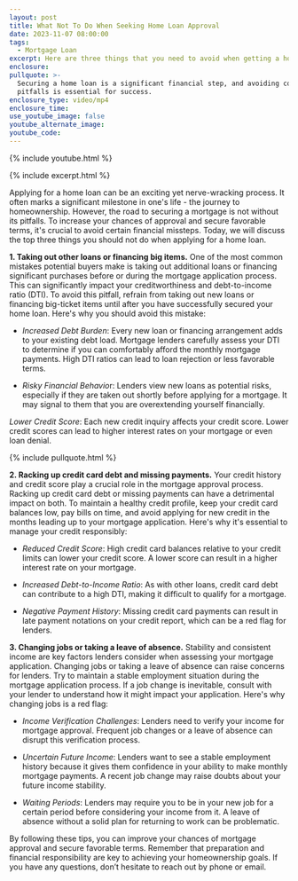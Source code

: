 ```yaml
---
layout: post
title: What Not To Do When Seeking Home Loan Approval
date: 2023-11-07 08:00:00
tags:
  - Mortgage Loan
excerpt: Here are three things that you need to avoid when getting a home loan.
enclosure:
pullquote: >-
  Securing a home loan is a significant financial step, and avoiding common
  pitfalls is essential for success.
enclosure_type: video/mp4
enclosure_time:
use_youtube_image: false
youtube_alternate_image:
youtube_code:
---
```

{% include youtube.html %}

{% include excerpt.html %}

Applying for a home loan can be an exciting yet nerve-wracking process. It often marks a significant milestone in one's life - the journey to homeownership. However, the road to securing a mortgage is not without its pitfalls. To increase your chances of approval and secure favorable terms, it's crucial to avoid certain financial missteps. Today, we will discuss the top three things you should not do when applying for a home loan.

**1\. Taking out other loans or financing big items.** One of the most common mistakes potential buyers make is taking out additional loans or financing significant purchases before or during the mortgage application process. This can significantly impact your creditworthiness and debt-to-income ratio (DTI). To avoid this pitfall, refrain from taking out new loans or financing big-ticket items until after you have successfully secured your home loan. Here's why you should avoid this mistake:

* *Increased Debt Burden*: Every new loan or financing arrangement adds to your existing debt load. Mortgage lenders carefully assess your DTI to determine if you can comfortably afford the monthly mortgage payments. High DTI ratios can lead to loan rejection or less favorable terms.

* *Risky Financial Behavio*r: Lenders view new loans as potential risks, especially if they are taken out shortly before applying for a mortgage. It may signal to them that you are overextending yourself financially.

*Lower Credit Score*: Each new credit inquiry affects your credit score. Lower credit scores can lead to higher interest rates on your mortgage or even loan denial.

{% include pullquote.html %}

**2\. Racking up credit card debt and missing payments.** Your credit history and credit score play a crucial role in the mortgage approval process. Racking up credit card debt or missing payments can have a detrimental impact on both. To maintain a healthy credit profile, keep your credit card balances low, pay bills on time, and avoid applying for new credit in the months leading up to your mortgage application. Here's why it's essential to manage your credit responsibly:

* *Reduced Credit Score*: High credit card balances relative to your credit limits can lower your credit score. A lower score can result in a higher interest rate on your mortgage.

* *Increased Debt-to-Income Ratio*: As with other loans, credit card debt can contribute to a high DTI, making it difficult to qualify for a mortgage.

* *Negative Payment History*: Missing credit card payments can result in late payment notations on your credit report, which can be a red flag for lenders.​​​​​​​

**3\. Changing jobs or taking a leave of absence.** Stability and consistent income are key factors lenders consider when assessing your mortgage application. Changing jobs or taking a leave of absence can raise concerns for lenders. Try to maintain a stable employment situation during the mortgage application process. If a job change is inevitable, consult with your lender to understand how it might impact your application. Here's why changing jobs is a red flag:

* *Income Verification Challenges*: Lenders need to verify your income for mortgage approval. Frequent job changes or a leave of absence can disrupt this verification process.

* *Uncertain Future Income*: Lenders want to see a stable employment history because it gives them confidence in your ability to make monthly mortgage payments. A recent job change may raise doubts about your future income stability.

* *Waiting Periods*: Lenders may require you to be in your new job for a certain period before considering your income from it. A leave of absence without a solid plan for returning to work can be problematic.

By following these tips, you can improve your chances of mortgage approval and secure favorable terms. Remember that preparation and financial responsibility are key to achieving your homeownership goals. If you have any questions, don’t hesitate to reach out by phone or email.
